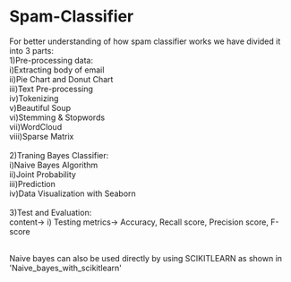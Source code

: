 # Spam-Classifier
<p>For better understanding of how spam classifier works we have divided it into 3 parts: <br>
1)Pre-processing data:<br>
i)Extracting body of email <br>
                 ii)Pie Chart and Donut Chart <br>
                 iii)Text Pre-processing <br>
                 iv)Tokenizing <br>
                 v)Beautiful Soup <br>
                 vi)Stemming & Stopwords <br>
                 vii)WordCloud <br>
                 viii)Sparse Matrix <br> <br>
2)Traning Bayes Classifier: <br>
        i)Naive Bayes Algorithm <br>
                  ii)Joint Probability <br>
                  iii)Prediction <br>
                  iv)Data Visualization with Seaborn <br> <br>
3)Test and Evaluation: <br>
        content-> i) Testing metrics-> Accuracy, Recall score, Precision score, F-score <br> <br>

Naive bayes can also be used directly by using SCIKITLEARN as shown in 'Naive_bayes_with_scikitlearn' </p>



                  
                 
